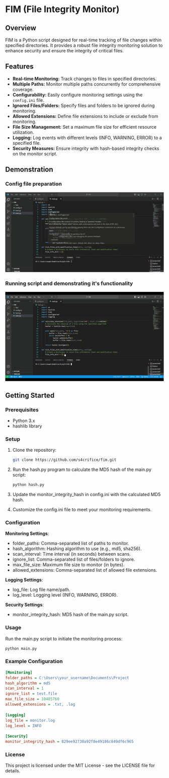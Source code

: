 # FIM (File Integrity Monitor)

## Overview
FIM is a Python script designed for real-time tracking of file changes within specified directories. It provides a robust file integrity monitoring solution to enhance security and ensure the integrity of critical files.

## Features
- **Real-time Monitoring:** Track changes to files in specified directories.
- **Multiple Paths:** Monitor multiple paths concurrently for comprehensive coverage.
- **Configurability:** Easily configure monitoring settings using the `config.ini` file.
- **Ignored Files/Folders:** Specify files and folders to be ignored during monitoring.
- **Allowed Extensions:** Define file extensions to include or exclude from monitoring.
- **File Size Management:** Set a maximum file size for efficient resource utilization.
- **Logging:** Log events with different levels (INFO, WARNING, ERROR) to a specified file.
- **Security Measures:** Ensure integrity with hash-based integrity checks on the monitor script.

## Demonstration

### Config file preparation
![](https://github.com/s4crifice/FIM/blob/main/preparation.gif)

### Running script and demonstrating it's functionality
![](https://github.com/s4crifice/FIM/blob/main/demo.gif)

## Getting Started

### Prerequisites
- Python 3.x
- hashlib library

### Setup
1. Clone the repository:
   ```bash
   git clone https://github.com/s4crifice/fim.git
   ```

2. Run the hash.py program to calculate the MD5 hash of the main.py script:
   ```bash
   python hash.py
   ```
3. Update the monitor_integrity_hash in config.ini with the calculated MD5 hash.

4. Customize the config.ini file to meet your monitoring requirements.

### Configuration
**Monitoring Settings**:
  - folder_paths: Comma-separated list of paths to monitor.
  - hash_algorithm: Hashing algorithm to use (e.g., md5, sha256).
  - scan_interval: Time interval (in seconds) between scans.
  - ignore_list: Comma-separated list of files/folders to ignore.
  - max_file_size: Maximum file size to monitor (in bytes).
  - allowed_extensions: Comma-separated list of allowed file extensions.
    
**Logging Settings**:
  - log_file: Log file name/path.
  - log_level: Logging level (INFO, WARNING, ERROR).

**Security Settings**:
  - monitor_integrity_hash: MD5 hash of the main.py script.
    
### Usage
Run the main.py script to initiate the monitoring process:
```bash
python main.py
```

### Example Configuration
```ini
[Monitoring]
folder_paths = C:\Users\your_username\Documents\Project
hash_algorithm = md5
scan_interval = 1
ignore_list = test.file
max_file_size = 10485760
allowed_extensions = .txt, .log

[Logging]
log_file = monitor.log
log_level = INFO

[Security]
monitor_integrity_hash = 829ee92738a92f8e49186c849df6c965
```

### License
This project is licensed under the MIT License - see the LICENSE file for details.
